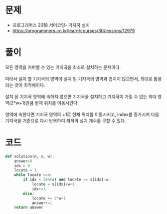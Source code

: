 # 문제
- 프로그래머스 2018 서머코딩- 기지국 설치
- https://programmers.co.kr/learn/courses/30/lessons/12979

# 풀이
모든 영역을 커버할 수 있는 기지국을 최소로 설치하는 문제이다. <br><br>
따라서 설치 할 기지국의 영역이 설치 된 기지국의 영역과 겹치지 않으면서, 최대로 활용되는 것이 최적해이다. <br><br>
설치 된 기지국 영역에 속하지 않으면 기지국을 설치하고 기지국이 가질 수 있는 최대 영역(2*w+1)만큼 현재 위치를 이동시킨다. <br><br>
영역에 속한다면 기지국 영역의 +1로 현재 위치를 이동시키고, index를 증가시켜 다음 기지국을 기준으로 다시 반복하여 최적의 설치 개수를 구할 수 있다.<br>
# 코드
```python
def solution(n, s, w):
    answer=0
    idx = 0
    locate = 1
    while locate <=n:
        if idx < len(s) and locate >= s[idx]-w:
            locate = s[idx]+w+1
            idx+=1
        else:
            locate += 2*w+1
            answer+=1
    return answer
```
